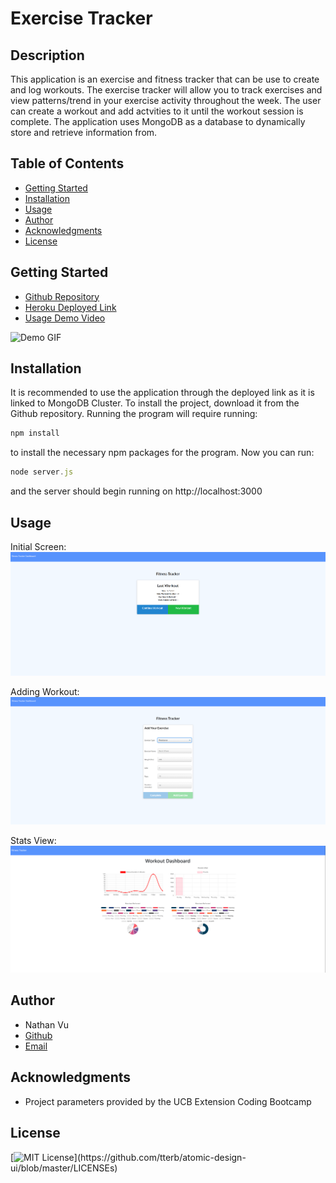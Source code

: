 # Exercise Tracker

## Description
This application is an exercise and fitness tracker that can be use to create and log workouts. The exercise tracker will allow you to track exercises and view patterns/trend in your exercise activity throughout the week. The user can create a workout and add actvities to it until the workout session is complete. The application uses MongoDB as a database to dynamically store and retrieve information from. 

## Table of Contents
* [Getting Started](#getting-started)
* [Installation](#installation)
* [Usage](#usage)
* [Author](#author)
* [Acknowledgments](#acknowledgments)
* [License](#license)

## Getting Started
* [Github Repository](https://github.com/nathanmvu/exercise-tracker)
* [Heroku Deployed Link](https://blooming-forest-35913.herokuapp.com/)
* [Usage Demo Video](https://drive.google.com/file/d/11-71WZjT7LedjfG76gK2C4HcvHKypzzP/view)

![Demo GIF](./public/img/demo.gif)

## Installation
It is recommended to use the application through the deployed link as it is linked to MongoDB Cluster.
To install the project, download it from the Github repository. Running the program will require running:
```javascript
npm install
```
to install the necessary npm packages for the program. 
Now you can run:
```javascript
node server.js
```
and the server should begin running on http://localhost:3000

## Usage
Initial Screen:
![](./public/img/initialScreen.png)

Adding Workout:
![](./public/img/addWorkout.png)

Stats View:
![](./public/img/stats.png)


## Author
* Nathan Vu
* [Github](https://github.com/nathanmvu)
* [Email](mailto:nathanvu99@gmail.com)

## Acknowledgments
* Project parameters provided by the UCB Extension Coding Bootcamp

## License
[![MIT License](https://img.shields.io/apm/l/atomic-design-ui.svg?)](https://github.com/tterb/atomic-design-ui/blob/master/LICENSEs)
